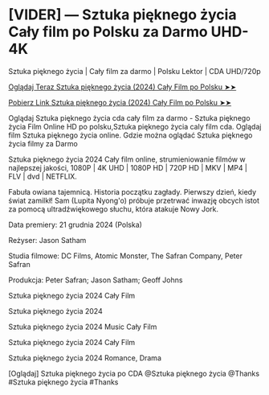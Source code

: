 # [VIDER] — Sztuka pięknego życia Cały film po Polsku za Darmo UHD-4K

Sztuka pięknego życia | Cały film za darmo | Polsku Lektor | CDA UHD/720p

<a href="https://love-4k.com/pl/movie/1100099/we-live-in-time-gitcodepl"> Oglądaj Teraz Sztuka pięknego życia (2024) Cały Film po Polsku ➤➤  </a>

<a href="https://love-4k.com/pl/movie/1100099/we-live-in-time-gitcodepl"> Pobierz Link Sztuka pięknego życia (2024) Cały Film po Polsku ➤➤ </a>

Oglądaj Sztuka pięknego życia cda cały film za darmo - Sztuka pięknego życia Film Online HD po polsku,Sztuka pięknego życia caly film cda. Oglądaj film Sztuka pięknego życia online. Gdzie można oglądać Sztuka pięknego życia filmy za Darmo

Sztuka pięknego życia 2024 Cały film online, strumieniowanie filmów w najlepszej jakości, 1080P | 4K UHD | 1080P HD | 720P HD | MKV | MP4 | FLV | dvd | NETFLIX.

Fabuła owiana tajemnicą. Historia początku zagłady. Pierwszy dzień, kiedy świat zamilkł! Sam (Lupita Nyong'o) próbuje przetrwać inwazję obcych istot za pomocą ultradźwiękowego słuchu, która atakuje Nowy Jork.

Data premiery: 21 grudnia 2024 (Polska)

Reżyser: Jason Satham

Studia filmowe: DC Films, Atomic Monster, The Safran Company, Peter Safran

Produkcja: Peter Safran; Jason Satham; Geoff Johns

Sztuka pięknego życia 2024 Cały Film

Sztuka pięknego życia 2024

Sztuka pięknego życia 2024 Music Cały Film

Sztuka pięknego życia 2024 Cały Film

Sztuka pięknego życia 2024 Romance, Drama

[Oglądaj] Sztuka pięknego życia po CDA @Sztuka pięknego życia @Thanks #Sztuka pięknego życia #Thanks
